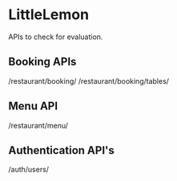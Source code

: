 # LittleLemon
APIs to check for evaluation. 

## Booking APIs
/restaurant/booking/
/restaurant/booking/tables/

## Menu API
/restaurant/menu/

## Authentication API's
/auth/users/
